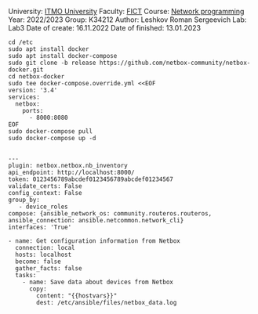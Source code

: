 University: [ITMO University](https://itmo.ru/ru/)
Faculty: [FICT](https://fict.itmo.ru)
Course: [Network programming](https://github.com/itmo-ict-faculty/network-programming)
Year: 2022/2023
Group: K34212
Author: Leshkov Roman Sergeevich
Lab: Lab3
Date of create: 16.11.2022
Date of finished: 13.01.2023

    cd /etc
    sudo apt install docker
    sudo apt install docker-compose
    sudo git clone -b release https://github.com/netbox-community/netbox-docker.git
    cd netbox-docker
    sudo tee docker-compose.override.yml <<EOF
    version: '3.4'
    services:
      netbox:
        ports:
          - 8000:8080
    EOF
    sudo docker-compose pull
    sudo docker-compose up -d

                                           
    ---
    plugin: netbox.netbox.nb_inventory
    api_endpoint: http://localhost:8000/
    token: 0123456789abcdef0123456789abcdef01234567
    validate_certs: False
    config_context: False
    group_by:
       - device_roles
    compose: {ansible_network_os: community.routeros.routeros, ansible_connection: ansible.netcommon.network_cli}
    interfaces: 'True'

    - name: Get configuration information from Netbox
      connection: local
      hosts: localhost
      become: false
      gather_facts: false
      tasks:
        - name: Save data about devices from Netbox
          copy:
            content: "{{hostvars}}"
            dest: /etc/ansible/files/netbox_data.log
